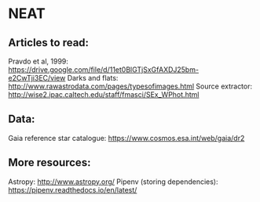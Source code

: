 # NEAT

## Articles to read:

Pravdo et al, 1999: https://drive.google.com/file/d/11et0BlGTjSxGfAXDJ25bm-e2CwTji3EC/view
Darks and flats: http://www.rawastrodata.com/pages/typesofimages.html
Source extractor: http://wise2.ipac.caltech.edu/staff/fmasci/SEx_WPhot.html


## Data: 

Gaia reference star catalogue: https://www.cosmos.esa.int/web/gaia/dr2


## More resources:

Astropy: http://www.astropy.org/
Pipenv (storing dependencies): https://pipenv.readthedocs.io/en/latest/

